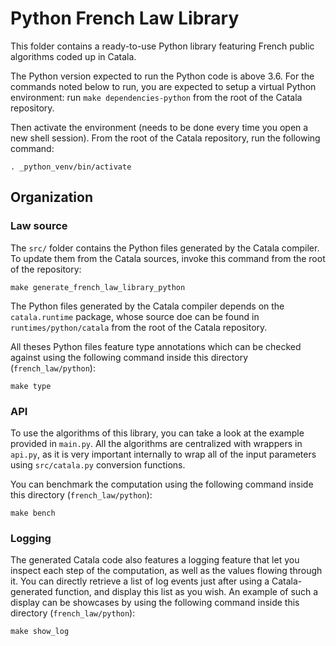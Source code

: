 # Python French Law Library

This folder contains a ready-to-use Python library featuring French public
algorithms coded up in Catala.

The Python version expected to run the Python code is above 3.6. For the
commands noted below to run, you are expected to setup a virtual Python
environment: run `make dependencies-python` from the root of the Catala
repository.

Then activate the environment (needs to be done every time you open a new shell
session). From the root of the Catala repository, run the following command:

```
. _python_venv/bin/activate
```

## Organization

### Law source

The `src/` folder contains the Python files generated by the Catala compiler.
To update them from the Catala sources, invoke this command from the root
of the repository:

```
make generate_french_law_library_python
```

The Python files generated by the Catala compiler depends on the `catala.runtime`
package, whose source doe can be found in `runtimes/python/catala` from the
root of the Catala repository.

All theses Python files feature type annotations which can be checked against
using the following command inside this directory (`french_law/python`):

```
make type
```

### API

To use the algorithms of this library, you can take a look at the example provided in
`main.py`. All the algorithms are centralized with wrappers in `api.py`, as it is
very important internally to wrap all of the input parameters using `src/catala.py`
conversion functions.

You can benchmark the computation using the following command inside this
directory (`french_law/python`):

```
make bench
```

### Logging

The generated Catala code also features a logging feature that let you inspect
each step of the computation, as well as the values flowing through it. You can
directly retrieve a list of log events just after using a Catala-generated
function, and display this list as you wish. An example of such a display can
be showcases by using the following command inside this directory (`french_law/python`):

```
make show_log
```
